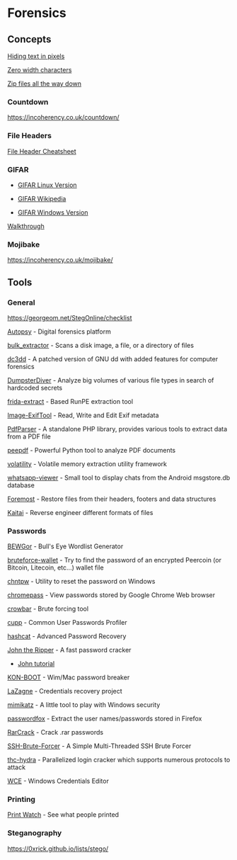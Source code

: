 # Forensics

## Concepts

[Hiding text in pixels](http://www.msarnoff.org/millitext/)

[Zero width characters](https://www.zachaysan.com/writing/2017-12-30-zero-width-characters)

[Zip files all the way down](https://research.swtch.com/zip)

### Countdown

https://incoherency.co.uk/countdown/

### File Headers

[File Header Cheatsheet](https://digital-forensics.sans.org/media/hex_file_and_regex_cheat_sheet.pdf)

### GIFAR

- [GIFAR Linux Version](https://www.howtogeek.com/270668/how-to-hide-a-file-or-folder-in-an-image-in-linux/)

- [GIFAR Wikipedia](https://en.wikipedia.org/wiki/Gifar)

- [GIFAR Windows Version](https://www.howtogeek.com/119365/how-to-hide-zip-files-inside-a-picture-without-any-extra-software/)

[Walkthrough](https://quadhead.de/storing-javascript-code-in-gif-images/)

### Mojibake

https://incoherency.co.uk/mojibake/

## Tools

### General

https://georgeom.net/StegOnline/checklist

[Autopsy](http://www.sleuthkit.org/autopsy/download.php) - Digital forensics platform

[bulk_extractor](https://github.com/simsong/bulk_extractor) - Scans a disk image, a file, or a directory of files

[dc3dd](https://sourceforge.net/projects/dc3dd/) - A patched version of GNU dd with added features for computer forensics

[DumpsterDiver](https://github.com/securing/DumpsterDiver) - Analyze big volumes of various file types in search of hardcoded secrets

[frida-extract](https://github.com/OALabs/frida-extract) - Based RunPE extraction tool

[Image-ExifTool](https://sno.phy.queensu.ca/~phil/exiftool/) - Read, Write and Edit Exif metadata

[PdfParser](https://github.com/smalot/pdfparser) - A standalone PHP library, provides various tools to extract data from a PDF file

[peepdf](https://github.com/jesparza/peepdf) - Powerful Python tool to analyze PDF documents

[volatility](https://github.com/volatilityfoundation/volatility) - Volatile memory extraction utility framework

[whatsapp-viewer](https://github.com/andreas-mausch/whatsapp-viewer) - Small tool to display chats from the Android msgstore.db database

[Foremost](https://linux.die.net/man/1/foremost) - Restore files from their headers, footers and data structures

[Kaitai](https://ide.kaitai.io/) - Reverse engineer different formats of files

### Passwords

[BEWGor](https://github.com/berzerk0/BEWGor) - Bull's Eye Wordlist Generator

[bruteforce-wallet](https://github.com/glv2/bruteforce-wallet) - Try to find the password of an encrypted Peercoin (or Bitcoin, Litecoin, etc...) wallet file

[chntpw](http://pogostick.net/~pnh/ntpasswd/) - Utility to reset the password on Windows

[chromepass](https://www.nirsoft.net/utils/chromepass.html) - View passwords stored by Google Chrome Web browser

[crowbar](https://github.com/galkan/crowbar) - Brute forcing tool

[cupp](https://github.com/Mebus/cupp) - Common User Passwords Profiler

[hashcat](https://hashcat.net/hashcat/) - Advanced Password Recovery

[John the Ripper](https://www.openwall.com/john/) - A fast password cracker

 - [John tutorial](https://charlesreid1.com/wiki/John_the_Ripper/Password_Generation)

[KON-BOOT](https://www.piotrbania.com/all/kon-boot/) - Wim/Mac password breaker

[LaZagne](https://github.com/AlessandroZ/LaZagne) - Credentials recovery project

[mimikatz](https://github.com/gentilkiwi/mimikatz) - A little tool to play with Windows security

[passwordfox](https://www.nirsoft.net/utils/passwordfox.html) - Extract the user names/passwords stored in Firefox

[RarCrack](http://rarcrack.sourceforge.net) - Crack .rar passwords

[SSH-Brute-Forcer](https://github.com/R4stl1n/SSH-Brute-Forcer) - A Simple Multi-Threaded SSH Brute Forcer

[thc-hydra](https://github.com/vanhauser-thc/thc-hydra) - Parallelized login cracker which supports numerous protocols to attack

[WCE](https://www.ampliasecurity.com/research/windows-credentials-editor/) - Windows Credentials Editor

### Printing

[Print Watch](http://www.prnwatch.com/ok-printer-viewer/) - See what people printed

### Steganography

https://0xrick.github.io/lists/stego/
